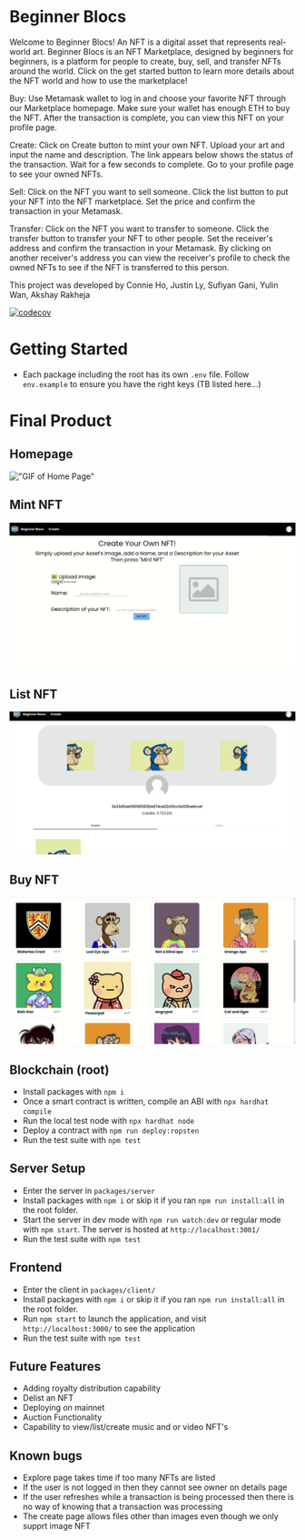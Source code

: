 # Beginner Blocs

Welcome to Beginner Blocs!
An NFT is a digital asset that represents real-world art. Beginner Blocs is an NFT Marketplace, designed by beginners for beginners, is a platform for people to create, buy, sell, and transfer NFTs around the world. Click on the get started button to learn more details about the NFT world and how to use the marketplace!

Buy:
Use Metamask wallet to log in and choose your favorite NFT through our Marketplace homepage. Make sure your wallet has enough ETH to buy the NFT. After the transaction is complete, you can view this NFT on your profile page.

Create:
Click on Create button to mint your own NFT. Upload your art and input the name and description. The link appears below shows the status of the transaction. Wait for a few seconds to complete. Go to your profile page to see your owned NFTs.

Sell:
Click on the NFT you want to sell someone. Click the list button to put your NFT into the NFT marketplace. Set the price and confirm the transaction in your Metamask.

Transfer:
Click on the NFT you want to transfer to someone. Click the transfer button to transfer your NFT to other people. Set the receiver's address and confirm the transaction in your Metamask. By clicking on another receiver's address you can view the receiver's profile to check the owned NFTs to see if the NFT is transferred to this person.

This project was developed by Connie Ho, Justin Ly, Sufiyan Gani, Yulin Wan, Akshay Rakheja

[![codecov](https://codecov.io/gh/connie-ho/beginner-blocs/branch/master/graph/badge.svg?token=UUTWLI92H5)](https://codecov.io/gh/connie-ho/beginner-blocs)

# Getting Started

- Each package including the root has its own `.env` file. Follow `env.example` to ensure you have the right keys (TB listed here...)

# Final Product

## Homepage

!["GIF of Home Page"](https://raw.githubusercontent.com/Justin1002/scheduler/e7edc741aee253addca0d465ad13a408dc12ffb1/docs/homepage.gif)

## Mint NFT

!["GIF of create your own NFT"](https://raw.githubusercontent.com/Justin1002/scheduler/e7edc741aee253addca0d465ad13a408dc12ffb1/docs/create.gif)

## List NFT

!["GIF of listing NFT"](https://raw.githubusercontent.com/Justin1002/scheduler/e7edc741aee253addca0d465ad13a408dc12ffb1/docs/list.gif)

## Buy NFT

!["GIF of purchasing NFT"](https://raw.githubusercontent.com/Justin1002/scheduler/e7edc741aee253addca0d465ad13a408dc12ffb1/docs/purchase.gif)

## Blockchain (root)

- Install packages with `npm i`
- Once a smart contract is written, compile an ABI with `npx hardhat compile`
- Run the local test node with `npx hardhat node`
- Deploy a contract with `npm run deploy:ropsten`
- Run the test suite with `npm test`

## Server Setup

- Enter the server in `packages/server`
- Install packages with `npm i` or skip it if you ran `npm run install:all` in the root folder.
- Start the server in dev mode with `npm run watch:dev` or regular mode with `npm start`. The server is hosted at `http://localhost:3001/`
- Run the test suite with `npm test`

## Frontend

- Enter the client in `packages/client/`
- Install packages with `npm i` or skip it if you ran `npm run install:all` in the root folder.
- Run `npm start` to launch the application, and visit `http://localhost:3000/` to see the application
- Run the test suite with `npm test`

## Future Features

- Adding royalty distribution capability
- Delist an NFT
- Deploying on mainnet
- Auction Functionality
- Capability to view/list/create music and or video NFT's

## Known bugs

- Explore page takes time if too many NFTs are listed
- If the user is not logged in then they cannot see owner on details page
- If the user refreshes while a transaction is being processed then there is no way of knowing that a transaction was processing
- The create page allows files other than images even though we only supprt image NFT
